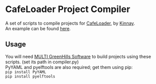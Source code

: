# CafeLoader Project Compiler
A set of scripts to compile projects for [CafeLoader](https://github.com/aboood40091/CafeLoader), by [Kinnay](https://github.com/Kinnay).  
An example can be found [here](https://github.com/aboood40091/NSMBU-haxx).  

## Usage
You will need [MULTI GreenHills Software](http://letmegooglethat.com/?q=%22MULTI-5_3_27%22) to build projects using these scripts. (set its path in compiler.py)  
PyYAML and pyelftools are also required; get them using pip:  
`pip install PyYAML`  
`pip install pyelftools`